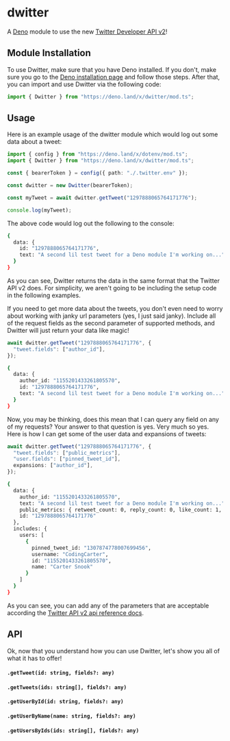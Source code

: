 # dwitter

A [Deno](https://deno.land) module to use the new [Twitter Developer API v2](https://developer.twitter.com/en/docs/twitter-api/early-access)!

## Module Installation

To use Dwitter, make sure that you have Deno installed. If you don't, make sure you go to the [Deno installation page](https://deno.land/#installation) and follow those steps. After that, you can import and use Dwitter via the following code:

```ts
import { Dwitter } from "https://deno.land/x/dwitter/mod.ts";
```

## Usage

Here is an example usage of the dwitter module which would log out some data about a tweet:

```ts
import { config } from "https://deno.land/x/dotenv/mod.ts";
import { Dwitter } from "https://deno.land/x/dwitter/mod.ts";

const { bearerToken } = config({ path: "./.twitter.env" });

const dwitter = new Dwitter(bearerToken);

const myTweet = await dwitter.getTweet("1297888065764171776");

console.log(myTweet);
```

The above code would log out the following to the console:

```sh
{
  data: {
    id: "1297888065764171776",
    text: "A second lil test tweet for a Deno module I'm working on..."
  }
}
```

As you can see, Dwitter returns the data in the same format that the Twitter API v2 does. For simplicity, we aren't going to be including the setup code in the following examples.

If you need to get more data about the tweets, you don't even need to worry about working with janky url parameters (yes, I just said janky). Include all of the request fields as the second parameter of supported methods, and Dwitter will just return your data like magic!

```ts
await dwitter.getTweet("1297888065764171776", {
  "tweet.fields": ["author_id"],
});
```

```sh
{
  data: {
    author_id: "1155201433261805570",
    id: "1297888065764171776",
    text: "A second lil test tweet for a Deno module I'm working on..."
  }
}
```

Now, you may be thinking, does this mean that I can query any field on any of my requests? Your answer to that question is yes. Very much so yes. Here is how I can get some of the user data and expansions of tweets:

```ts
await dwitter.getTweet("1297888065764171776", {
  "tweet.fields": ["public_metrics"],
  "user.fields": ["pinned_tweet_id"],
  expansions: ["author_id"],
});
```

```sh
{
  data: {
    author_id: "1155201433261805570",
    text: "A second lil test tweet for a Deno module I'm working on...",
    public_metrics: { retweet_count: 0, reply_count: 0, like_count: 1, quote_count: 0 },
    id: "1297888065764171776"
  },
  includes: {
    users: [
      {
        pinned_tweet_id: "1307874778007699456",
        username: "CodingCarter",
        id: "1155201433261805570",
        name: "Carter Snook"
      }
    ]
  }
}
```

As you can see, you can add any of the parameters that are acceptable according the [Twitter API v2 api reference docs](https://developer.twitter.com/en/docs/twitter-api/api-reference-index).

## API

Ok, now that you understand how you can use Dwitter, let's show you all of what it has to offer!

#### `.getTweet(id: string, fields?: any)`

#### `.getTweets(ids: string[], fields?: any)`

#### `.getUserById(id: string, fields?: any)`

#### `.getUserByName(name: string, fields?: any)`

#### `.getUsersByIds(ids: string[], fields?: any)`
